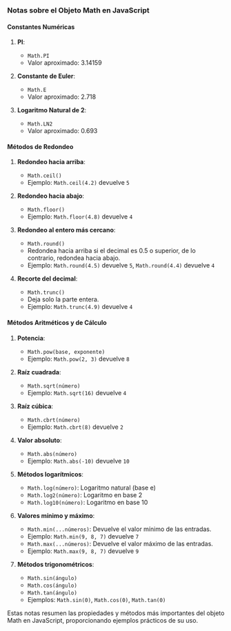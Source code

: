 ### Notas sobre el Objeto Math en JavaScript

#### **Constantes Numéricas**

1. **PI**: 
   - `Math.PI` 
   - Valor aproximado: 3.14159

2. **Constante de Euler**: 
   - `Math.E` 
   - Valor aproximado: 2.718

3. **Logaritmo Natural de 2**: 
   - `Math.LN2` 
   - Valor aproximado: 0.693

#### **Métodos de Redondeo**

1. **Redondeo hacia arriba**:
   - `Math.ceil()`
   - Ejemplo: `Math.ceil(4.2)` devuelve `5`

2. **Redondeo hacia abajo**:
   - `Math.floor()`
   - Ejemplo: `Math.floor(4.8)` devuelve `4`

3. **Redondeo al entero más cercano**:
   - `Math.round()`
   - Redondea hacia arriba si el decimal es 0.5 o superior, de lo contrario, redondea hacia abajo.
   - Ejemplo: `Math.round(4.5)` devuelve `5`, `Math.round(4.4)` devuelve `4`

4. **Recorte del decimal**:
   - `Math.trunc()`
   - Deja solo la parte entera.
   - Ejemplo: `Math.trunc(4.9)` devuelve `4`

#### **Métodos Aritméticos y de Cálculo**

1. **Potencia**:
   - `Math.pow(base, exponente)`
   - Ejemplo: `Math.pow(2, 3)` devuelve `8`

2. **Raíz cuadrada**:
   - `Math.sqrt(número)`
   - Ejemplo: `Math.sqrt(16)` devuelve `4`

3. **Raíz cúbica**:
   - `Math.cbrt(número)`
   - Ejemplo: `Math.cbrt(8)` devuelve `2`

4. **Valor absoluto**:
   - `Math.abs(número)`
   - Ejemplo: `Math.abs(-10)` devuelve `10`

5. **Métodos logarítmicos**:
   - `Math.log(número)`: Logaritmo natural (base e)
   - `Math.log2(número)`: Logaritmo en base 2
   - `Math.log10(número)`: Logaritmo en base 10

6. **Valores mínimo y máximo**:
   - `Math.min(...números)`: Devuelve el valor mínimo de las entradas.
   - Ejemplo: `Math.min(9, 8, 7)` devuelve `7`
   - `Math.max(...números)`: Devuelve el valor máximo de las entradas.
   - Ejemplo: `Math.max(9, 8, 7)` devuelve `9`

7. **Métodos trigonométricos**:
   - `Math.sin(ángulo)`
   - `Math.cos(ángulo)`
   - `Math.tan(ángulo)`
   - Ejemplos: `Math.sin(0)`, `Math.cos(0)`, `Math.tan(0)`

Estas notas resumen las propiedades y métodos más importantes del objeto Math en JavaScript, proporcionando ejemplos prácticos de su uso.